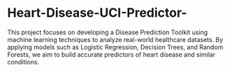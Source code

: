 # Heart-Disease-UCI-Predictor-
This project focuses on developing a Disease Prediction Toolkit using machine learning techniques to analyze real-world healthcare datasets. By applying models such as Logistic Regression, Decision Trees, and Random Forests, we aim to build accurate predictors of heart disease and similar conditions.
